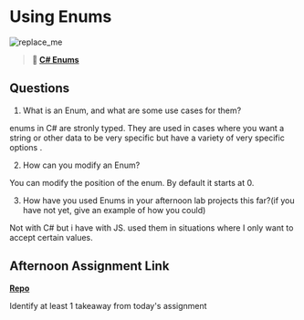 # Using Enums

![replace_me](https://codeworks.blob.core.windows.net/public/assets/img/illustrations/placeholder.svg)

> **📖 [C# Enums](https://codeworksacademy.com/fs-student-guide/resources/wk10/03-Enums)**

## Questions

1. What is an Enum, and what are some use cases for them?

enums in C# are stronly typed. They are used in cases where you want a string or other data to be very specific but have a variety of very specific options .

2. How can you modify an Enum?

You can modify the position of the enum. By default it starts at 0.

3. How have you used Enums in your afternoon lab projects this far?(if you have not yet, give an example of how you could)

Not with C# but i have with JS. used them in situations where I only want to accept certain values. 

## Afternoon Assignment Link

**[Repo](https://github.com/mykealw/<ASSIGNMENT_REPO>)**

Identify at least 1 takeaway from today's assignment
